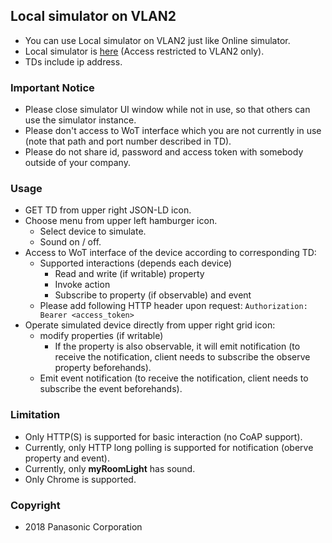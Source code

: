 ## Local simulator on VLAN2

- You can use Local simulator on VLAN2 just like Online simulator.
- Local simulator is [here](http://10.8.2.5) (Access restricted to VLAN2 only).
- TDs include ip address.

### Important Notice

* Please close simulator UI window while not in use, so that others can use the simulator instance.
* Please don't access to WoT interface which you are not currently in use (note that path and port number described in TD).
* Please do not share id, password and access token with somebody outside of your company.

### Usage

* GET TD from upper right JSON-LD icon.
* Choose menu from upper left hamburger icon.
    * Select device to simulate.
    * Sound on / off.
* Access to WoT interface of the device according to corresponding TD:
    * Supported interactions (depends each device)
        * Read and write (if writable) property
        * Invoke action
        * Subscribe to property (if observable) and event
    * Please add following HTTP header upon request:
    `Authorization: Bearer <access_token>`
* Operate simulated device directly from upper right grid icon:
    * modify properties (if writable)
        * If the property is also observable, it will emit notification (to receive the notification, client needs to subscribe the observe property beforehands).
    * Emit event notification (to receive the notification, client needs to subscribe the event beforehands).

### Limitation

* Only HTTP(S) is supported for basic interaction (no CoAP support).
* Currently, only HTTP long polling is supported for notification (oberve property and event).
* Currently, only **myRoomLight** has sound.
* Only Chrome is supported.

### Copyright

* 2018 Panasonic Corporation
